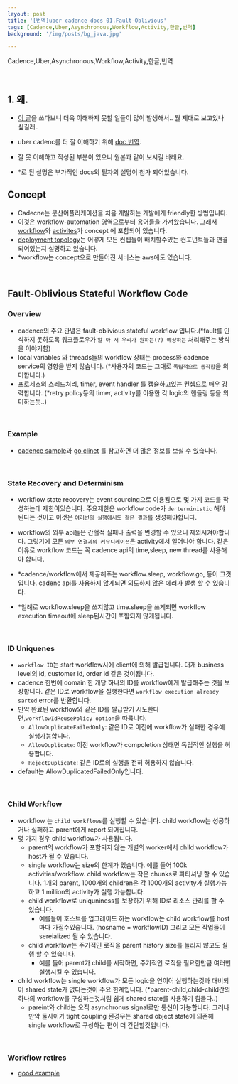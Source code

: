 ```yaml
---
layout: post
title: '[번역]uber cadence docs 01.Fault-Oblivious'
tags: [Cadence,Uber,Asynchronous,Workflow,Activity,한글,번역]
background: '/img/posts/bg_java.jpg'

---
```


Cadence,Uber,Asynchronous,Workflow,Activity,한글,번역

<br>

## 1. 왜.

- [이 글](https://yenoss.github.io/2020/03/08/cadence.html)을 쓰다보니 더욱 이해하지 못할 일들이 많이 발생해서.. 뭘 제대로 보고있나 싶길래..

- uber cadenc를 더 잘 이해하기 위해 [doc 번역](<https://cadenceworkflow.io/docs>).

- 잘 못 이해하고 작성된 부분이 있으니 원본과 같이 보시길 바래요.

- *로 된 설명은 부가적인 docs외 필자의 설명이 첨가 되어있습니다.

  

  

## Concept

- Cadecne는  분산어플리케이션을 처음 개발하는 개발에게 friendly한 방법입니다.
- 이것은 workflow-automation 영역으로부터 용어들을 가져왔습니다. 그래서 [workflow](https://cadenceworkflow.io/docs/03_concepts/01_workflows)와 [activites](https://cadenceworkflow.io/docs/03_concepts/02_activities)가 concept 에 포함되어 있습니다.
- [deployment topology](https://cadenceworkflow.io/docs/03_concepts/06_topology)는 어떻게 모든 컨셉들이 배치할수있는 컨포넌트들과 연결되어있는지 설명하고 있습니다.
- *workflow는 concept으로 만들어진 서비스는 aws에도 있습니다.



<br>

## Fault-Oblivious Stateful Workflow Code

### Overview

- cadence의 주요 관념은 fault-oblivious stateful workflow 입니다.(*fault를 인식하지 못하도록 워크플로우가 `알 아 서 우리가 원하는(?) 예상하는`  처리해주는 방식을 이야기함)
- local variables 와 threads들의 workflow 상태는 process와 cadence service의 영향을 받지 않습니다. (*사용자의 코드는  그대로 `독립적으로 동작함`을 의미합니다.)
- 프로세스의 스레드처리, timer, event handler 를 캡슐하고있는 컨셉으로 매우 강력합니다. (*retry policy등의  timer, activity를 이용한 각 logic의 핸들링 등을 의미하는듯..)

<br>

### Example

- [cadence sample](https://github.com/uber-common/cadence-samples)과 [go clinet](https://cadenceworkflow.io/docs/07_goclient/) 를 참고하면 더 많은 정보를 보실 수 있습니다.



<br>

### State Recovery and Determinism

- workflow state recovery는 event sourcing으로 이용됨으로 몇 가지 코드를 작성하는데 제한이있습니다. 주요제한은 workflow code가 `derterministic` 해야 된다는 것이고 이것은 `여러번의 실행에서도 같은 결과`를 생성해야합니다.

-  workflow의 외부 api들은 간헐적 실패나 출력을 변경할 수 있으니 제외시켜야합니다. 그렇기에 모든 `외부 연결과의 커뮤니케이션`은 activity에서 일어나야 합니다. 같은 이유로 workflow 코드는 꼭 cadence api의  time,sleep, new thread를 사용해야 합니다. 

  - *cadence/workflow에서 제공해주는 workflow.sleep, workflow.go, 등이 그것입니다. cadenc api를 사용하지 않게되면 의도하지 않은 에러가 발생 할 수 있습니다.
  - *일례로 workflow.sleep을 쓰지않고 time.sleep을 쓰게되면 workflow execution timeout에 sleep된시간이 포함되지 않게됩니다.

  

  <br>

### ID Uniquenes

- `workflow ID`는 start workflow시에 client에 의해 발급됩니다. 대개 business level의 id, customer id, order id 같은 것이됩니다.
- cadence 한번에 domain 한 개당 하나의 ID를 workflow에게 발급해주는 것을 보장합니다. 같은  ID로 workflow을 실행한다면 `workflow execution already sarted` error를 반환합니다.
- 만약 완료된 workflow와 같은 ID를 발급받기 시도한다면,`workflowIdReusePolicy option`을 따릅니다. 
  - `AllowDuplicateFailedOnly`:  같은 ID로 이전에 workflow가 실패한 경우에 실행가능합니다.
  - `AllowDuplicate`: 이전 workflow가 compoletion 상태면 독립적인 실행을 허용합니다.
  - `RejectDuplicate`: 같은 ID로의 실행을 전혀 허용하지 않습니다.
- default는 AllowDuplicatedFailedOnly입니다.

<br>

### Child Workflow

- workflow 는 `child workflows`를 실행할 수 있습니다. child workflow는 성공하거나 실패하고 parent에게 report 되어집니다.
- 몇 가지 경우 child workflow가 사용됩니다. 
  - parent의 workflow가 포함되지 않는 개별의 worker에서 child workflow가 host가 될 수 있습니다.
  - single workflow는 size의 한계가 있습니다. 예를 들어 100k activities/workflow. child workflow는 작은 chunks로 파티셔닝 할 수 있습니다. 1개의 parent, 1000개의 children은 각 1000개의 activity가 실행가능하고 1 million의  activity가 실행 가능합니다.
  - child workflow로 uniquniness를 보장하기 위해 ID로 리소스 관리를 할 수 있습니다. 
    - 예를들어 호스트를 업그레이드 하는 workflow는 child workflow를 host마다 가질수있습니다. (hosname = workflowID) 그리고 모든 작업들이 sereialized 될 수 있습니다.
  - child workflow는 주기적인 로직을 parent history size를 늘리지 않고도 실행 할 수 있습니다. 
    - 예를 들어 parent가 child를 시작하면, 주기적인 로직을 필요한만큼 여러번 실행시킬 수 있습니다.
- child workflow는 single workflow가 모든 logic을  연이어 실행하는것과 대비되어 shared state가 없다는것이 주요 한계입니다. (*parent-child,child-child간의 하나의 workflow를 구성하는것처럼 쉽게 shared state를 사용하기 힘들다..) 
  - pareint와 child는 오직 asynchronus signal로만 통신이 가능합니다. 그러나 만약 둘사이가 tight coupling 된경우는  shared object state에 의존해 single workflow로 구성하는 편이 더 간단할것입니다.

<br>

### Workflow retires

- [good example](https://cadenceworkflow.io/docs/07_goclient/06_retries)



